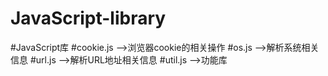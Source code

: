 # JavaScript-library
#JavaScript库
#cookie.js   -->浏览器cookie的相关操作
#os.js       -->解析系统相关信息
#url.js      -->解析URL地址相关信息
#util.js     -->功能库